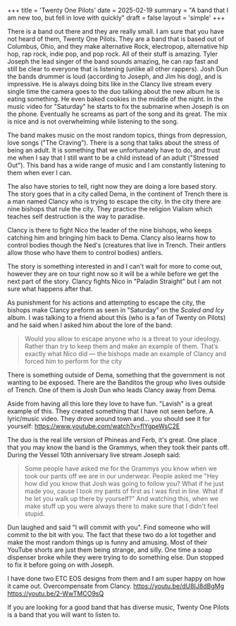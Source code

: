 +++
title = 'Twenty One Pilots'
date = 2025-02-19
summary = "A band that I am new too, but fell in love with quickly"
draft = false
layout = 'simple'
+++

There is a band out there and they are really small. I am sure that you have not heard of them, Twenty One Pilots. They are a band that is based out of Columbus, Ohio, and they make alternative Rock, electropop, alternative hip hop, rap rock, indie pop, and pop rock. All of their stuff is amazing. Tyler Joseph the lead singer of the band sounds amazing, he can rap fast and still be clear to everyone that is listening (unlike all other rappers). Josh Dun the bands drummer is loud (according to Joseph, and Jim his dog), and is impressive. He is always doing bits like in the Clancy live stream every single time the camera goes to the duo talking about the new album he is eating something. He even baked cookies in the middle of the night. In the music video for "Saturday" he starts to fix the submarine when Joseph is on the phone. Eventually he screams as part of the song and its great. The mix is nice and is not overwhelming while listening to the song. 

The band makes music on the most random topics, things from depression, love songs ("The Craving"). There is a song that talks about the stress of being an adult. It is something that we unfortunately have to do, and trust me when I say that I still want to be a child instead of an adult ("Stressed Out"). This band has a wide range of music and I am constantly listening to them when ever I can.

The also have stories to tell, right now they are doing a lore based story. The story goes that in a city called Dema, in the continent of Trench there is a man named Clancy who is trying to escape the city. In the city there are nine bishops that rule the city. They practice the religion Vialism which teaches self destruction is the way to paradise.

Clancy is there to fight Nico the leader of the nine bishops, who keeps catching him and bringing him back to Dema. Clancy also learns how to control bodies though the Ned's (creatures that live in Trench. Their antlers allow those who have them to control bodies) antlers. 

The story is something interested in and I can't wait for more to come out, however they are on tour right now so it will be a while before we get the next part of the story. Clancy fights Nico in "Paladin Straight" but I am not sure what happens after that. 

As punishment for his actions and attempting to escape the city, the bishops make Clancy preform as seen in "Saturday" on the *Scaled and Icy* album. I was talking to a friend about this (who is a fan of Twenty on Pilots) and he said when I asked him about the lore of the band:

>  Would you allow to escape anyone who is a threat to your ideology. Rather than try to keep them and make an example of them. That’s exactly what Nico did — the bishops made an example of Clancy and forced him to perform for the city

There is something outside of Dema, something that the government is not wanting to be exposed. There are the Banditos the group who lives outside of Trench. One of them is Josh Dun who leads Clancy away from Dema. 

Aside from having all this lore they love to have fun. "Lavish" is a great example of this. They created something that I have not seen before. A lyric/music video. They drove around town and... you should see it for yourself: https://www.youtube.com/watch?v=flYgpeWsC2E 

The duo is the real life version of Phineas and Ferb, it's great. One place that you may know the band is the Grammys, when they took their pants off. During the Vessel 10th anniversary live stream Joseph said:

>Some people have asked me for the Grammys you know when we took our pants off we are in our underwear. People asked me "Hey how did you know that Josh was going to follow you? What if he just made you, cause I took my pants of first as I was first in line. What if he let you walk up there by yourself?" And watching this, when we make stuff up you were always there to make sure that I didn't feel stupid. 

Dun laughed and said "I will commit with you". Find someone who will commit to the bit with you. The fact that these two do a lot together and make the most random things up is funny and amusing. Most of their YouTube shorts are just them being strange, and silly. One time a soap dispenser broke  while they were trying to do something else. Dun stopped to fix it before going on with Joseph. 


I have done two  ETC EOS designs from them and I am super happy on how it came out. Overcompensate from Clancy. 
https://youtu.be/dU8IJ8dBgMg
https://youtu.be/2-WwTMCO9sQ

If you are looking for a good band that has diverse music, Twenty One Pilots is a band that you will want to listen to. 
